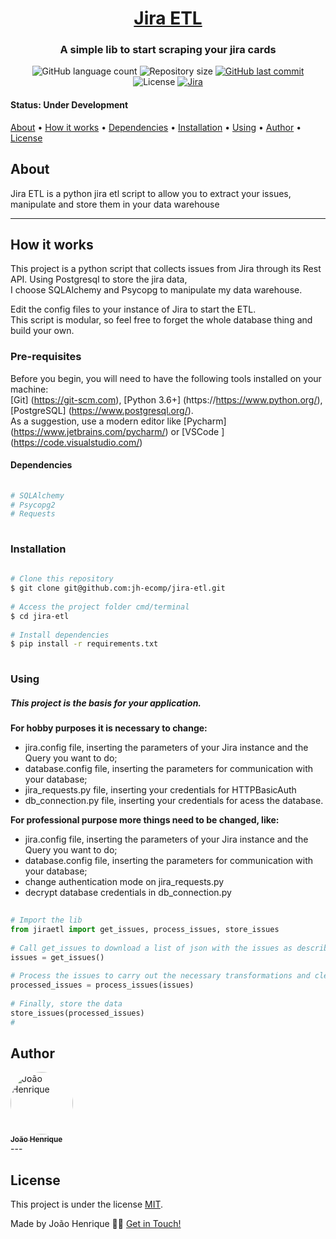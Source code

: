   
<h1 align="center">  
   <a href="#"> Jira ETL </a>  
</h1>  
  
<h3 align="center">  
    A simple lib to start scraping your jira cards  
</h3>  
  
<p align="center">
  <img alt="GitHub language count" src="https://img.shields.io/github/languages/count/jh-ecomp/jira-etl?color=%2304D361">
  <img alt="Repository size" src="https://img.shields.io/github/repo-size/jh-ecomp/jira-etl">
  <a href="https://github.com/jh-ecomp/jira-etl/commits/master">
    <img alt="GitHub last commit" src="https://img.shields.io/github/last-commit/jh-ecomp/jira-etl">
  </a>
  <img alt="License" src="https://img.shields.io/badge/license-MIT-brightgreen">
  <a href="https://docs.atlassian.com/software/jira/docs/api/REST/8.19.1/">
    <img alt="Jira" src="https://img.shields.io/badge/Jira-API%20REST%208.12.1-0052cc">
  </a>
</p>
  
<h4 align="left">   
    Status: Under Development  
</h4>  
  
<p align="left">  
 <a href="#about">About</a> •  
 <a href="#how-it-works">How it works</a> •  
 <a href="#dependencies">Dependencies</a> •  
 <a href="#installation">Installation</a> •   
 <a href="#using">Using</a> •   
 <a href="#author">Author</a> •  
 <a href="#user-content-license">License</a>  
  
</p>  
  
## About  
  
Jira ETL is a python jira etl script to allow you to extract your issues, manipulate and store them in your data warehouse  
  
---  
  
## How it works  
  
This project is a python script that collects issues from Jira through its Rest API. Using Postgresql to store the jira data,  
I choose SQLAlchemy and Psycopg to manipulate my data warehouse.  
  
Edit the config files to your instance of Jira to start the ETL.  
This script is modular, so feel free to forget the whole database thing and build your own.  
  
### Pre-requisites  
  
Before you begin, you will need to have the following tools installed on your machine:  
[Git] (https://git-scm.com), [Python 3.6+] (https://https://www.python.org/), [PostgreSQL] (https://www.postgresql.org/).  
As a suggestion, use a modern editor like [Pycharm] (https://www.jetbrains.com/pycharm/) or [VSCode ] (https://code.visualstudio.com/)  
  
#### Dependencies  
  
```bash  
  
# SQLAlchemy  
# Psycopg2  
# Requests  
  
```  
  
### Installation  
  
```bash  
  
# Clone this repository  
$ git clone git@github.com:jh-ecomp/jira-etl.git  
  
# Access the project folder cmd/terminal  
$ cd jira-etl  
  
# Install dependencies  
$ pip install -r requirements.txt  
  
```  
  
### Using  
##### This project is the basis for your application.  
**For hobby purposes it is necessary to change:**  
- jira.config file, inserting the parameters of your Jira instance and the Query you want to do;  
- database.config file, inserting the parameters for communication with your database;  
- jira_requests.py file, inserting your credentials for HTTPBasicAuth  
- db_connection.py file, inserting your credentials for acess the database.

**For professional purpose more things need to be changed, like:**  
- jira.config file, inserting the parameters of your Jira instance and the Query you want to do;  
- database.config file, inserting the parameters for communication with your database;  
- change authentication mode on jira_requests.py  
- decrypt database credentials in db_connection.py  
  
```python  
  
# Import the lib  
from jiraetl import get_issues, process_issues, store_issues  
  
# Call get_issues to download a list of json with the issues as described in jira.config  
issues = get_issues()  
  
# Process the issues to carry out the necessary transformations and cleaning  
processed_issues = process_issues(issues)  
  
# Finally, store the data  
store_issues(processed_issues)  
#  
```  
  
## Author  
  
<a href="https://github.com/jh-ecomp?tab=repositories">  
 <img style="border-radius: 50%;" src="https://avatars.githubusercontent.com/u/21336271?s=400&u=4b4ff916cafb59709adaa958f3c0f46bed35ae62&v=4" width="100px;" alt="João Henrique"/>  
 <br />  
 <sub><b>João Henrique</b></sub></a> <a href="https://github.com/jh-ecomp?tab=repositories" title="João Henrique"></a>  
 <br />  
---  
  
## License  
  
This project is under the license [MIT](./LICENSE.txt).  
  
Made by João Henrique 👋🏽 [Get in Touch!](Https://www.linkedin.com/in/joaohenriqueengcomp )

